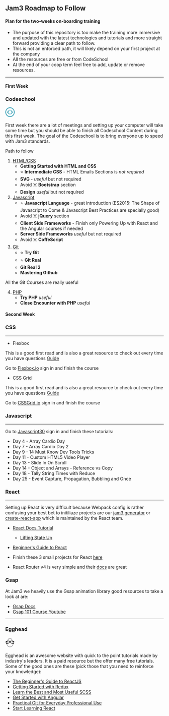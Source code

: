## <h2>Jam3 Roadmap to Follow</h2>

#### Plan for the two-weeks on-boarding training

* The purpose of this repository is too make the training more immersive and updated with the latest technologies and tutorials and more straight forward providing a clear path to follow.
* This is not an enforced path, it will likely depend on your first project at the company
* All the resources are free or from CodeSchool
* At the end of your coop term feel free to add, update or remove resources.

---

#### First Week

<h3>Codeschool</h3>  
<img src="./images/codeschool.svg" width="6%">

First week there are a lot of meetings and setting up your computer will take some time but you should be able to finish all Codeschool Content during this first week. The goal of the Codeschool is to bring everyone up to speed with Jam3 standards.

Path to follow

1. [HTML/CSS](https://www.codeschool.com/learn/html-css)
   * **Getting Started with HTML and CSS**
   * ⭐ **Intermediate CSS** - HTML Emails Sections is _not required_
   * **SVG** - _useful_ but not required
   * Avoid ☠️ **Bootstrap** section
   * **Design** _useful_ but not required
2. [Javascript](https://www.codeschool.com/learn/javascript)
   * ⭐ **Javascript Language** - great introduction (ES2015: The Shape of Javascript to Come & Javascript Best Practices are specially good)
   * Avoid ️☠️ **jQuery** section
   * **Client Side Frameworks** - Finish only Powering Up with React and the Angular courses if needed
   - **Server Side Frameworks** _useful_ but not required
   - Avoid ☠️ **CoffeScript**
3. [Git](https://www.codeschool.com/learn/git)
   * ⭐ **Try Git**
   * ⭐ **Git Real**
   * **Git Real 2**
   * **Mastering Github**

All the Git Courses are really useful

4. [PHP](https://www.codeschool.com/learn/php)
   * **Try PHP** _useful_
   * **Close Encounter with PHP** _useful_

#### Second Week

### CSS

---

* Flexbox

This is a good first read and is also a great resource to check out every time you have questions
[Guide](https://css-tricks.com/snippets/css/a-guide-to-flexbox/)

Go to [Flexbox.io](https://flexbox.io/) sign in and finish the course

* CSS Grid

This is a good first read and is also a great resource to check out every time you have questions
[Guide](https://css-tricks.com/snippets/css/complete-guide-grid/)

Go to [CSSGrid.io](https://cssgrid.io/) sign in and finish the course

### Javascript

---

Go to [Javascript30](https://javascript30.com/) sign in and finish these tutorials:

* Day 4 - Array Cardio Day
* Day 7 - Array Cardio Day 2
* Day 9 - 14 Must Know Dev Tools Tricks
* Day 11 - Custom HTML5 Video Player
* Day 13 - Slide In On Scroll
* Day 14 - Object and Arrays - Reference vs Copy
* Day 18 - Tally String Times with Reduce
* Day 25 - Event Capture, Propagation, Bubbling and Once

### React

---

Setting up React is very difficult because Webpack config is rather confusing your best bet to initiliaze projects are our [jam3 generator]() or [create-react-app](https://github.com/facebookincubator/create-react-app/) which is maintained by the React team.

* [React Docs Tutorial](https://reactjs.org/tutorial/tutorial.html)

  * [Lifting State Up](https://reactjs.org/docs/lifting-state-up.html#lessons-learned)

* [Beginner's Guide to React](https://egghead.io/courses/the-beginner-s-guide-to-reactjs)

* Finish these 3 small projects for React [here](https://ihatetomatoes.net/r101/)

* React Router v4 is very simple and their [docs](https://reacttraining.com/react-router/web) are great

### Gsap

At Jam3 we heavily use the Gsap animation library good resources to take a look at are:

* [Gsap Docs](https://greensock.com/docs)
* [Gsap 101 Course Youtube](https://www.youtube.com/watch?v=_42HpXlGpfk&list=PLkEZWD8wbltlSS_d_7tx_H_FBNVro8918)

---

<h3>Egghead</h3>  
<img src="./images/egghead.svg" width="6%">

Egghead is an awesome website with quick to the point tutorials made by industry's leaders. It is a paid resource but the offer many free tutorials. Some of the good ones are these (pick those that you need to reinforce your knowledge):

* [The Beginner's Guide to ReactJS](https://egghead.io/courses/the-beginner-s-guide-to-reactjs)
* [Getting Started with Redux](https://egghead.io/courses/getting-started-with-redux)
* [Learn the Best and Most Useful SCSS](https://egghead.io/courses/learn-the-best-and-most-useful-scss)
* [Get Started with Angular](https://egghead.io/courses/get-started-with-angular)
* [Practical Git for Everyday Professional Use](https://egghead.io/courses/practical-git-for-everyday-professional-use)
* [Start Learning React](https://egghead.io/courses/start-learning-react)
